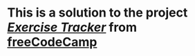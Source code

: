 # This is a solution to the project [_Exercise Tracker_](https://www.freecodecamp.org/learn/back-end-development-and-apis/back-end-development-and-apis-projects/exercise-tracker) from [freeCodeCamp](https://www.freecodecamp.org)
